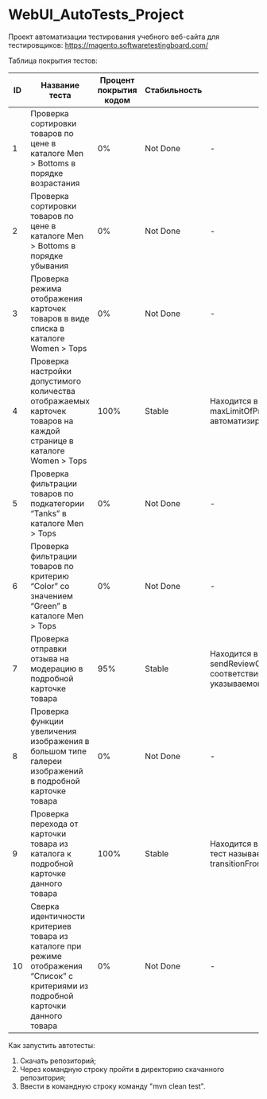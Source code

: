 # WebUI_AutoTests_Project

Проект автоматизации тестирования учебного веб-сайта для тестировщиков: https://magento.softwaretestingboard.com/

Таблица покрытия тестов:

| ID | Название теста                                                                                                                     | Процент покрытия кодом | Стабильность | Комментарий                                                                                                                                                             |
|----|------------------------------------------------------------------------------------------------------------------------------------|------------------------|--------------|-------------------------------------------------------------------------------------------------------------------------------------------------------------------------|
| 1  | Проверка сортировки товаров по цене в каталоге Men > Bottoms в порядке возрастания                                                 | 0%                     | Not Done     | -                                                                                                                                                                       |
| 2  | Проверка сортировки товаров по цене в каталоге Men > Bottoms в порядке убывания                                                    | 0%                     | Not Done     | -                                                                                                                                                                       |
| 3  | Проверка режима отображения карточек товаров в виде списка в каталоге Women > Tops                                                 | 0%                     | Not Done     | -                                                                                                                                                                       |
| 4  | Проверка настройки допустимого количества отображаемых карточек товаров на каждой странице в каталоге Women > Tops                 | 100%                   | Stable       | Находится в классе CatalogTest, тест называется maxLimitOfProductsOnAllPagesTest. Тест полностью автоматизированный                                                     |
| 5  | Проверка фильтрации товаров по подкатегории “Tanks” в каталоге Men > Tops                                                          | 0%                     | Not Done     | -                                                                                                                                                                       |
| 6  | Проверка фильтрации товаров по критерию “Color” со значением “Green” в каталоге Men > Tops                                         | 0%                     | Not Done     | -                                                                                                                                                                       |
| 7  | Проверка отправки отзыва на модерацию в подробной карточке товара                                                                  | 95%                    | Stable       | Находится в классе ProductPageTest, тест называется sendReviewOnModerationTest. Исправить проблему не соответствия выбора подходящей звезды отзыва, указываемой в тесте |
| 8  | Проверка функции увеличения изображения в большом типе галереи изображений в подробной карточке товара                             | 0%                     | Not Done     | -                                                                                                                                                                       |
| 9  | Проверка перехода от карточки товара из каталога к подробной карточке данного товара                                               | 100%                   | Stable       | Находится в классе CatalogProductPageIntegrationTest, тест называется transitionFromCatalogFirstProductCardToItsProductPageTest.                                        |
| 10 | Сверка идентичности критериев товара из каталоге при режиме отображения “Список” с критериями из подробной карточки данного товара | 0%                     | Not Done     | -                                                                                                                                                                       |

Как запустить автотесты:
1. Скачать репозиторий;
2. Через командную строку пройти в директорию скачанного репозитория;
3. Ввести в командную строку команду "mvn clean test".